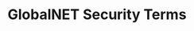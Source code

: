 ---
layout: glossary
title: GlobalNET Security Terms
description: The types of Axe A11y Rules and Types
social_image: /assets/axetypes.png
permalink: /terms/security/globalnet
file: terms_security-globalnet
---